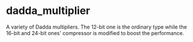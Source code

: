# dadda_multiplier
A variety of Dadda multipliers. The 12-bit one is the ordinary type while the 16-bit and 24-bit ones' compressor is modified to boost the performance.
